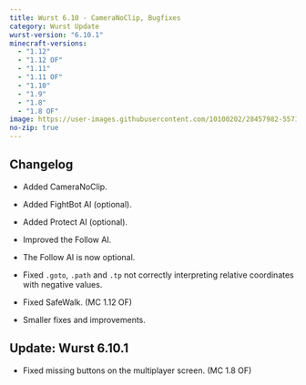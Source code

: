 ```yaml
---
title: Wurst 6.10 - CameraNoClip, Bugfixes
category: Wurst Update
wurst-version: "6.10.1"
minecraft-versions:
  - "1.12"
  - "1.12 OF"
  - "1.11"
  - "1.11 OF"
  - "1.10"
  - "1.9"
  - "1.8"
  - "1.8 OF"
image: https://user-images.githubusercontent.com/10100202/28457982-557135ea-6e08-11e7-8828-cd066db249e8.jpg
no-zip: true
---
```

## Changelog

- Added CameraNoClip.

- Added FightBot AI (optional).

- Added Protect AI (optional).

- Improved the Follow AI.

- The Follow AI is now optional.

- Fixed `.goto`, `.path` and `.tp` not correctly interpreting relative coordinates with negative values.

- Fixed SafeWalk. (MC 1.12 OF)

- Smaller fixes and improvements.

## Update: Wurst 6.10.1

- Fixed missing buttons on the multiplayer screen. (MC 1.8 OF)
